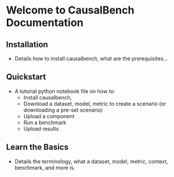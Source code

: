 # Welcome to CausalBench Documentation


## Installation
- Details how to install causalbench, what are the prerequisites... 

## Quickstart
- A tutorial python notebook file on how to:
  - Install causalbench,
  - Download a dataset, model, metric to create a scenario (or downloading a pre-set scenario)
  - Upload a component
  - Run a benchmark
  - Upload results

## Learn the Basics
- Details the terminology, what a dataset, model, metric, context, benchmark, and more is. 